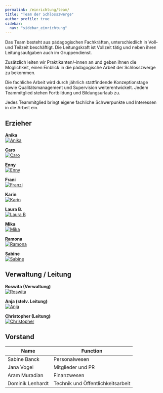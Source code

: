 ```yaml
---
permalink: /einrichtung/team/
title: "Team der Schlosszwerge"
author_profile: true
sidebar:
  nav: "sidebar_einrichtung"
---
```

Das Team besteht aus pädagogischen Fachkräften, unterschiedlich in Voll- und Teilzeit beschäftigt.
Die Leitungskraft ist Vollzeit tätig und neben ihren Leitungsaufgaben auch im Gruppendienst.
 
Zusätzlich leiten wir Praktikanten/-innen an und geben ihnen die Möglichkeit, einen Einblick in die pädagogische Arbeit der Schlosszwerge zu bekommen.
 
Die fachliche Arbeit wird durch jährlich stattfindende Konzeptionstage sowie Qualitätsmanagement und Supervision weiterentwickelt. Jedem Teammitglied stehen Fortbildung und Bildungsurlaub zu.
 
Jedes Teammitglied bringt eigene fachliche Schwerpunkte und Interessen in die Arbeit ein.

## Erzieher
**Anika**<br>
  [![Anika](/assets/images/workers/Anika_klein.jpg "Anika")](/assets/images/workers/Anika.jpg)

**Caro**<br>
  [![Caro](/assets/images/workers/Caro_klein.jpg)](/assets/images/workers/Caro.jpg)

**Enny**<br>
  [![Enny](/assets/images/workers/Enny_klein.jpg)](/assets/images/workers/Enny.jpg)

**Frani**<br>
  [![Franzi](/assets/images/workers/Franzi_klein.jpg)](/assets/images/workers/Franzi.jpg)

**Karin**<br>
  [![Karin](/assets/images/workers/Karin_klein.jpg)](/assets/images/workers/Karin.jpg)

**Laura B.**<br>
  [![Laura B](/assets/images/workers/Laura_B_klein.jpg)](/assets/images/workers/Laura_B.jpg)

**Mika**<br>
  [![Mika](/assets/images/workers/Mika_klein.jpg)](/assets/images/workers/Mika.jpg)

**Ramona**<br>
  [![Ramona](/assets/images/workers/Ramona_klein.jpg)](/assets/images/workers/Ramona.jpg)

**Sabine**<br>
  [![Sabine](/assets/images/workers/Sabine_klein.jpg)](/assets/images/workers/Sabine.jpg)

## Verwaltung / Leitung
**Roswita (Verwaltung)**<br>
  [![Roswita](/assets/images/workers/Roswita_klein.jpg)](/assets/images/workers/Roswita.jpg)
  
**Anja (stelv. Leitung)**<br>
  [![Anja](/assets/images/workers/Anja_klein.jpg)](/assets/images/workers/Anja.jpg)
  
**Christopher (Leitung)**<br>
  [![Christopher](/assets/images/workers/Christopher_klein.jpg)](/assets/images/workers/Christopher.jpg)


## Vorstand

| Name | Function |
|------------------|-------------------------------------------|
| Sabine Banck     | Personalwesen                             |
| Jana Vogel       | Mitglieder und PR                         |
| Aram Muradian    | Finanzwesen                               |
| Dominik Lenhardt | Technik und Öffentlichkeitsarbeit         |
